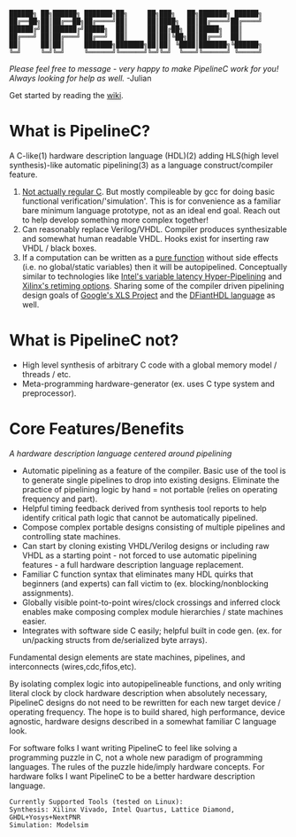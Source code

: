 ```
██████╗ ██╗██████╗ ███████╗██╗     ██╗███╗   ██╗███████╗ ██████╗
██╔══██╗██║██╔══██╗██╔════╝██║     ██║████╗  ██║██╔════╝██╔════╝
██████╔╝██║██████╔╝█████╗  ██║     ██║██╔██╗ ██║█████╗  ██║     
██╔═══╝ ██║██╔═══╝ ██╔══╝  ██║     ██║██║╚██╗██║██╔══╝  ██║     
██║     ██║██║     ███████╗███████╗██║██║ ╚████║███████╗╚██████╗
╚═╝     ╚═╝╚═╝     ╚══════╝╚══════╝╚═╝╚═╝  ╚═══╝╚══════╝ ╚═════╝
```

*Please feel free to message - very happy to make PipelineC work for you! Always looking for help as well.* -Julian

Get started by reading the [wiki](https://github.com/JulianKemmerer/PipelineC/wiki).

# What is PipelineC?

A C-like(1) hardware description language (HDL)(2) adding HLS(high level synthesis)-like automatic pipelining(3) as a language construct/compiler feature.

1. [Not actually regular C](https://en.wikipedia.org/wiki/C_to_HDL). But mostly compileable by gcc for doing basic functional verification/'simulation'.
   This is for convenience as a familiar bare minimum language prototype, not as an ideal end goal. Reach out to help develop something more complex together!
2. Can reasonably replace Verilog/VHDL. Compiler produces synthesizable and somewhat human readable VHDL. Hooks exist for inserting raw VHDL / black boxes.
3. If a computation can be written as a [pure function](https://en.wikipedia.org/wiki/Combinational_logic) without side effects (i.e. no global/static variables) then it will be autopipelined. 
   Conceptually similar to technologies like [Intel's variable latency Hyper-Pipelining](https://www.intel.com/content/www/us/en/programmable/documentation/jbr1444752564689.html#esc1445881961208)
   and [Xilinx's retiming options](https://www.xilinx.com/support/answers/65410.html). 
   Sharing some of the compiler driven pipelining design goals of [Google's XLS Project](https://google.github.io/xls/) and the [DFiantHDL language](https://dfianthdl.github.io/) as well.

# What is PipelineC not?

* High level synthesis of arbitrary C code with a global memory model / threads / etc.
* Meta-programming hardware-generator (ex. uses C type system and preprocessor).

# Core Features/Benefits

_A hardware description language centered around pipelining_

* Automatic pipelining as a feature of the compiler. Basic use of the tool is to generate single pipelines to drop into existing designs. Eliminate the practice of pipelining logic by hand = not portable (relies on operating frequency and part).
* Helpful timing feedback derived from synthesis tool reports to help identify critical path logic that cannot be automatically pipelined.
* Compose complex portable designs consisting of multiple pipelines and controlling state machines.
* Can start by cloning existing VHDL/Verilog designs or including raw VHDL as a starting point - not forced to use automatic pipelining features - a full hardware description language replacement.
* Familiar C function syntax that eliminates many HDL quirks that beginners (and experts) can fall victim to (ex. blocking/nonblocking assignments).
* Globally visible point-to-point wires/clock crossings and inferred clock enables make composing complex module hierarchies / state machines easier.
* Integrates with software side C easily; helpful built in code gen. (ex. for un/packing structs from de/serialized byte arrays).

Fundamental design elements are state machines, pipelines, and interconnects (wires,cdc,fifos,etc).

By isolating complex logic into autopipelineable functions, and only writing literal clock by clock hardware description when absolutely necessary, PipelineC designs do not need to be rewritten for each new target device / operating frequency. The hope is to build shared, high performance, device agnostic, hardware designs described in a somewhat familiar C language look.

For software folks I want writing PipelineC to feel like solving a programming puzzle in C, not a whole new paradigm of programming languages.
The rules of the puzzle hide/imply hardware concepts. For hardware folks I want PipelineC to be a better hardware description language.

```
Currently Supported Tools (tested on Linux):
Synthesis: Xilinx Vivado, Intel Quartus, Lattice Diamond, GHDL+Yosys+NextPNR
Simulation: Modelsim
```
